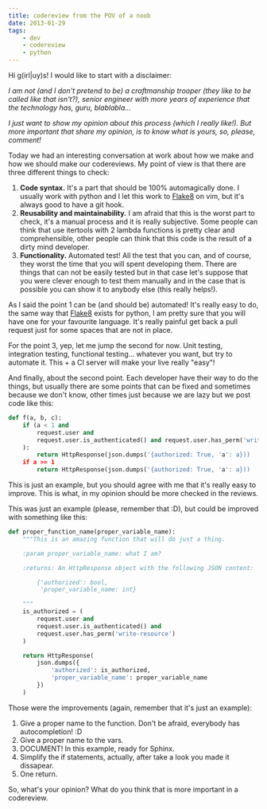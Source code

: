 ```yaml
---
title: codereview from the POV of a noob
date: 2013-01-29
tags:
    - dev
    - codereview
    - python
---
```


Hi g(irl|uy)s! I would like to start with a disclaimer:

*I am not (and I don't pretend to be) a craftmanship trooper (they like
to be called like that isn't?), senior engineer with more years of
experience that the technology has, guru, blablabla...*

*I just want to show my opinion about this process (which I really
like!). But more important that share my opinion, is to know what is
yours, so, please, comment!*

Today we had an interesting conversation at work about how we make and
how we should make our codereviews. My point of view is that there are
three different things to check:

1.  **Code syntax.** It's a part that should be 100% automagically done.
    I usually work with python and I let this work to
    [Flake8](http://pypi.python.org/pypi/flake8) on vim, but it's always
    good to have a git hook.
2.  **Reusability and maintainability.** I am afraid that this is the
    worst part to check, it's a manual process and it is really
    subjective. Some people can think that use itertools with 2 lambda
    functions is pretty clear and comprehensible, other people can think
    that this code is the result of a dirty mind developer.
3.  **Functionality.** Automated test! All the test that you can, and of
    course, they worst the time that you will spent developing them.
    There are things that can not be easily tested but in that case
    let's suppose that you were clever enough to test them manually and
    in the case that is possible you can show it to anybody else (this
    really helps!).

As I said the point 1 can be (and should be) automated! It's really easy
to do, the same way that [Flake8](http://pypi.python.org/pypi/flake8)
exists for python, I am pretty sure that you will have one for your
favourite language. It's really painful get back a pull request just for
some spaces that are not in place.

For the point 3, yep, let me jump the second for now. Unit testing,
integration testing, functional testing... whatever you want, but try to
automate it. This + a CI server will make your live really "easy"!

And finally, about the second point. Each developer have their way to do
the things, but usually there are some points that can be fixed and
sometimes because we don't know, other times just because we are lazy
but we post code like this:

````` python
def f(a, b, c):
    if (a < 1 and
        request.user and
        request.user.is_authenticated() and request.user.has_perm('write')
    ):
        return HttpResponse(json.dumps('{authorized: True, 'a': a}))
    if a >= 1
        return HttpResponse(json.dumps('{authorized: True, 'a': a}))
`````

This is just an example, but you should agree with me that it's really
easy to improve. This is what, in my opinion should be more checked in
the reviews.

This was just an example (please, remember that :D), but could be
improved with something like this:

````` python
def proper_function_name(proper_variable_name):
    """This is an amazing function that will do just a thing.

    :param proper_variable_name: what I am?

    :returns: An HttpResponse object with the following JSON content:

        {'authorized': bool,
         'proper_variable_name: int}

    """
    is_authorized = (
        request.user and
        request.user.is_authenticated() and
        request.user.has_perm('write-resource')
    )

    return HttpResponse(
        json.dumps({
            'authorized': is_authorized,
            'proper_variable_name': proper_variable_name
        })
    )
`````

Those were the improvements (again, remember that it's just an example):

1.  Give a proper name to the function. Don't be afraid, everybody has
    autocompletion! :D
2.  Give a proper name to the vars.
3.  DOCUMENT! In this example, ready for Sphinx.
4.  Simplify the if statements, actually, after take a look you made it
    dissapear.
5.  One return.

So, what's your opinion? What do you think that is more important in a
codereview.

